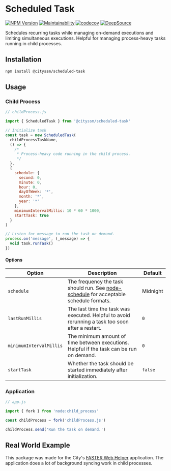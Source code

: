 # Scheduled Task

[![NPM Version](https://img.shields.io/npm/v/%40cityssm%2Fscheduled-task)](https://www.npmjs.com/package/@cityssm/scheduled-task)
[![Maintainability](https://api.codeclimate.com/v1/badges/92e5f4d577e60efb424f/maintainability)](https://codeclimate.com/github/cityssm/node-scheduled-task/maintainability)
[![codecov](https://codecov.io/gh/cityssm/node-scheduled-task/graph/badge.svg?token=FX2XI74PJQ)](https://codecov.io/gh/cityssm/node-scheduled-task)
[![DeepSource](https://app.deepsource.com/gh/cityssm/node-scheduled-task.svg/?label=active+issues&show_trend=true&token=iTE12ATmd36uvQAtYrrH7q_B)](https://app.deepsource.com/gh/cityssm/node-scheduled-task/)

Schedules recurring tasks while managing on-demand executions and limiting simultaneous executions.
Helpful for managing process-heavy tasks running in child processes.

## Installation

```sh
npm install @cityssm/scheduled-task
```

## Usage

### Child Process

```javascript
// childProcess.js

import { ScheduledTask } from '@cityssm/scheduled-task'

// Initialize task
const task = new ScheduledTask(
  childProcessTaskName,
  () => {
    /*
     * Process-heavy code running in the child process.
     */
  },
  {
    schedule: {
      second: 0,
      minute: 0,
      hour: 0,
      dayOfWeek: '*',
      month: '*',
      year: '*'
    },
    minimumIntervalMillis: 10 * 60 * 1000,
    startTask: true
  }
)

// Listen for message to run the task on demand.
process.on('message', (_message) => {
  void task.runTask()
})
```

#### Options

| Option                  | Description                                                                                                                          | Default  |
| ----------------------- | ------------------------------------------------------------------------------------------------------------------------------------ | -------- |
| `schedule`              | The frequency the task should run. See [node-schedule](https://www.npmjs.com/package/node-schedule) for acceptable schedule formats. | Midnight |
| `lastRunMillis`         | The last time the task was executed. Helpful to avoid rerunning a task too soon after a restart.                                     | `0`      |
| `minimumIntervalMillis` | The minimum amount of time between executions. Helpful if the task can be run on demand.                                             | `0`      |
| `startTask`             | Whether the task should be started immediately after initialization.                                                                 | `false`  |

### Application

```javascript
// app.js

import { fork } from 'node:child_process'

const childProcess = fork('childProcess.js')

childProcess.send('Run the task on demand.')
```

## Real World Example

This package was made for the City's
[FASTER Web Helper](https://github.com/cityssm/faster-web-helper) application.
The application does a lot of background syncing work in child processes.
